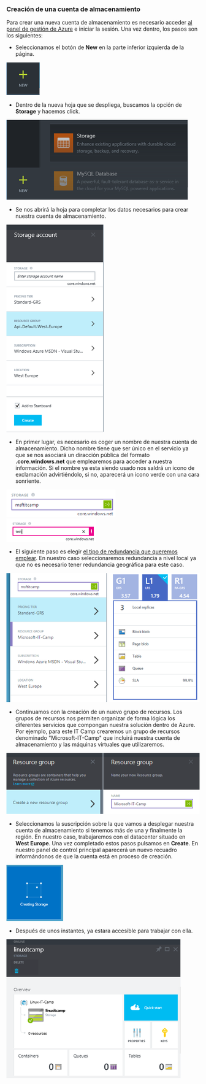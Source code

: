 ### Creación de una cuenta de almacenamiento

Para crear una nueva cuenta de almacenamiento es necesario acceder [al panel de gestión de Azure](http://portal.azure.com "Panel de gestión de Azure") e iniciar la sesión. Una vez dentro, los pasos son los siguientes:

- Seleccionamos el botón de **New** en la parte inferior izquierda de la página.

![Menú nuevo](images/storage-start-createAccount-Step1.png)

- Dentro de la nueva hoja que se despliega, buscamos la opción de **Storage** y hacemos click.

![Menú de inicio](images/storage-start-createAccount-Step2.png)

- Se nos abrirá la hoja para completar los datos necesarios para crear nuestra cuenta de almacenamiento. 

![Menú de inicio](images/storage-start-createAccount-Step3.png)

- En primer lugar, es necesario es coger un nombre de nuestra cuenta de almacenamiento. Dicho nombre tiene que ser único en el servicio ya que se nos asociará un diracción pública del formato **.core.windows.net** que emplearemos para acceder a nuestra información. Si el nombre ya esta siendo usado nos saldrá un icono de exclamación advirtiéndolo, si no, aparecerá un icono verde con una cara sonriente.
 
![Nombre de la cuenta de almacenamiento](images/storage-start-createAccount-Step4.png)
![Nombre de la cuenta de almacenamiento](images/storage-start-createAccount-Step5.png)

- El siguiente paso es elegir [el tipo de redundancia que queremos emplear](storage-redundancy.md "Redundancia Azure Storage "). En nuestro caso seleccionaremos redundancia a nivel local ya que no es necesario tener redundancia geográfica para este caso.

![Tipo de redundancia](images/storage-start-createAccount-Step7.png)

- Continuamos con la creación de un nuevo grupo de recursos. Los grupos de recursos nos permiten organizar de forma lógica los diferentes servicios que compongan nuestra solución dentro de Azure. Por ejemplo, para este IT Camp crearemos un grupo de recursos denominado "Microsoft-IT-Camp" que incluirá nuestra cuenta de almacenamiento y las máquinas virtuales que utilizaremos.

![Grupo de recursos](images/storage-start-createAccount-Step6.png)

- Seleccionamos la suscripción sobre la que vamos a desplegar nuestra cuenta de almacenamiento si tenemos más de una y finalmente la región. En nuestro caso, trabajaremos con el datacenter situado en **West Europe**. Una vez completado estos pasos pulsamos en **Create**. En nuestro panel de control principal aparecerá un nuevo recuadro informándonos de que la cuenta está en proceso de creación.
 
![Greación de la cuenta](images/storage-start-createAccount-Step8.png)

-  Después de unos instantes, ya estara accesible para trabajar con ella.

![Cuenta de almacenamiento](images/storage-start-createAccount-Step9.png)
